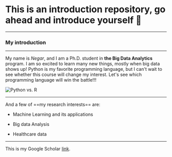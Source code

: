 # This is an introduction repository, go ahead and introduce yourself 🤗

---

### My introduction

---

My name is *Negar*, and I am a Ph.D. student in **the Big Data Analytics** program. I am so excited to learn many new things, mostly when big data shows up! Python is my favorite programming language, but I can't wait to see whether this course will change my interest. Let's see which programming language will win the battle!!!

![Python vs. R](https://res.cloudinary.com/dyd911kmh/image/upload/f_auto,q_auto:best/v1603467084/Tutorial__R_or_Python_for_Data_Analysis_fkkn9s.png)

---

And a few of ==my research interests== are:

- Machine Learning and its applications

- Big data Analysis

- Healthcare data

---

This is my Google Scholar  [link](https://scholar.google.com/citations?hl=en&user=HZQkTO8AAAAJ).

